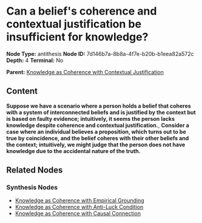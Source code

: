 # Can a belief's coherence and contextual justification be insufficient for knowledge?

**Node Type:** antithesis
**Node ID:** 7d146b7a-8b8a-4f7e-b20b-b1eea82a572c
**Depth:** 4
**Terminal:** No

**Parent:** [Knowledge as Coherence with Contextual Justification](knowledge-as-coherence-with-contextual-justification-synthesis-ce8f1060-c0cb-4e9f-b7dc-40b30edbd6d5.md)

## Content

**Suppose we have a scenario where a person holds a belief that coheres with a system of interconnected beliefs and is justified by the context but is based on faulty evidence; intuitively, it seems the person lacks knowledge despite coherence and contextual justification.**, **Consider a case where an individual believes a proposition, which turns out to be true by coincidence, and the belief coheres with their other beliefs and the context; intuitively, we might judge that the person does not have knowledge due to the accidental nature of the truth.**

## Related Nodes

### Synthesis Nodes

- [Knowledge as Coherence with Empirical Grounding](knowledge-as-coherence-with-empirical-grounding-synthesis-a82eaec1-69cd-4ad3-9337-c366e77e84a5.md)
- [Knowledge as Coherence with Anti-Luck Condition](knowledge-as-coherence-with-anti-luck-condition-synthesis-7a8153fd-1902-4b1f-a3a7-1afd59281227.md)
- [Knowledge as Coherence with Causal Connection](knowledge-as-coherence-with-causal-connection-synthesis-ed9f2c42-686e-4699-b22c-3926af842844.md)
